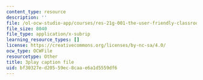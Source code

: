 ```yaml
---
content_type: resource
description: ''
file: /ol-ocw-studio-app/courses/res-21g-001-the-user-friendly-classroom-fall-2020/bf30327ed20559ec8caae6a1d5559df6_ZgYuF0SbPDM.vtt
file_size: 8040
file_type: application/x-subrip
learning_resource_types: []
license: https://creativecommons.org/licenses/by-nc-sa/4.0/
ocw_type: OCWFile
resourcetype: Other
title: 3play caption file
uid: bf30327e-d205-59ec-8caa-e6a1d5559df6
---
```

